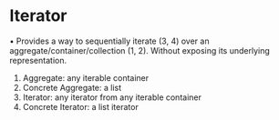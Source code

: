 # Iterator

•	Provides a way to sequentially iterate (3, 4) over an aggregate/container/collection (1, 2). Without exposing its underlying representation.
1.	Aggregate: any iterable container
2.	Concrete Aggregate: a list
3.	Iterator: any iterator from any iterable container
4.	Concrete Iterator: a list iterator
